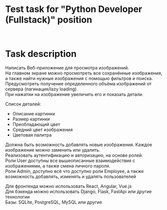 
# Test task for "Python Developer (Fullstack)" position

<br/>

# Task description

Написать Веб-приложение для просмотра изображений.  
На главном экране можно просмотреть все сохранённые изображения, а также найти нужные изображения с помощью фильтров и поиска.  
Предусмотреть получение определенного объёма изображений от сервера (пагинация/lazy loading).  
При нажатии на изображение увеличить его и показать детали.

Список деталей:
* Описание картинки
* Размер картинки
* Преобладающий цвет
* Средний цвет изображения
* Цветовая палитра

Должна быть возможность добавлять новые изображения. Каждое изображение можно заменить или удалить.  
Реализовать аутентификацию и авторизацию, на основе ролей.  
Роли User доступны все вышеописанные взаимодействия с изображениями, а также смена личного пароля.  
Роли Admin, доступно всё что доступно роли Employee, а также возможность добавлять, изменять и удалять пользователей

Для фронтенда можно использовать React, Angular, Vue.js  
Для бэкенда можно использовать Django, Flask, FastApi или другие технологии  
Базы: SQLite, PostgreSQL, MySQL или другие
